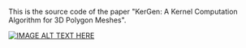 This is the source code of the paper "KerGen: A Kernel Computation Algorithm for 3D Polygon Meshes".

[![IMAGE ALT TEXT HERE](https://img.youtube.com/vi/vaQYK0kRihc&list=PLamOUbhy_opJWccMJWJ8y_3yi0inDL981/0.jpg)](https://www.youtube.com/watch?v=vaQYK0kRihc&list=PLamOUbhy_opJWccMJWJ8y_3yi0inDL981)

